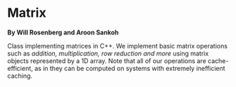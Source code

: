 # Matrix

**By Will Rosenberg and Aroon Sankoh**

Class implementing matrices in C++. We implement basic matrix operations such as *addition, multiplication, row reduction and more* using matrix objects represented by a 1D array. Note that all of our operations are cache-efficient, as in they can be computed on systems with extremely inefficient caching.  
